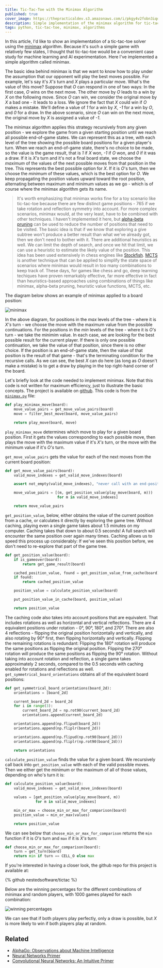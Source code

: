 ```yaml
---
title: Tic-Tac-Toe with the Minimax Algorithm
published: true
cover_image: https://thepracticaldev.s3.amazonaws.com/i/pkgy4v2fobn3iqdr4881.jpg
description: Simple implementation of the minimax algorithm for tic-tac-toe in Python
tags: python, tic-tac-toe, minimax, algorithms
---
```


In this article, I'd like to show an implementation of a tic-tac-toe solver using the [minimax](https://en.wikipedia.org/wiki/Minimax) algorithm. Because it's such a simple game with relatively few states, I thought that tic-tac-toe would be a convenient case study for machine learning and AI experimentation. Here I've implemented a simple algorithm called minimax.

The basic idea behind minimax is that we want to know how to play under the assumption that our opponent will play the best moves possible. For example, let's say it's _X's_ turn and _X_ plays a particular move. What's the value of this move? Suppose that _O_ can respond in one of two ways: In the first case, _O_ wins on the next move. The other move by _O_ leads to a win by _X_ on the following move. Since _O_ can win, we consider the original move by _X_ a bad one - it leads to a loss. We ignore the fact that _X_ could win if _O_ makes a mistake. We'll define a value of _1_ for a win by _X_, _-1_ for a win by _O_, and _0_ for a draw. In the above scenario, since _O_ can win on the next move, the original move by _X_ is assigned a value of _-1_.

The minimax algorithm applies this strategy recursively from any given position - we explore the game from a given starting position until we reach all possible end-of-game states. We can represent this as a tree, with each level of the tree showing the possible board positions for a given player's turn. When we reach an end-of-game state, there's no choice to be made, so the value is the game result, that is _1_ if _X_ won, _-1_ if _O_ won, and _0_ if it was a draw. If it is _X's_ turn and it's not a final board state, we choose the _maximum_ of the values of the next possible moves from that position in the tree. This represents the best possible option for _X_. If it is _O_'s turn, then we choose the _minimum_ of these values, which is the best option for _O_. We keep propagating the position values upward toward the root position, alternating between maximum and minimum values as we go - which is of course where the minimax algorithm gets its name.

> It's worth emphasizing that minimax works fine for a toy scenario like tic-tac-toe because there are few distinct game positions - 765 if we take rotation and reflection symmetry into account. For more complex scenarios, minimax would, at the very least, have to be combined with other techniques. I haven't implemented it here, but [alpha-beta pruning](https://en.wikipedia.org/wiki/Alpha%E2%80%93beta_pruning) can be used to reduce the number of positions that need to be visited. The basic idea is that if we know that exploring a give subtree won't produce a better result than what we've already got, then we don't need to bother with it. There are additional heuristics as well. We can limit the depth of search, and once we hit that limit, we can use a heuristic to estimate the likely value of the position. This idea has been used extensively in chess engines like [Stockfish](https://hxim.github.io/Stockfish-Evaluation-Guide/). [MCTS](https://en.wikipedia.org/wiki/Monte_Carlo_tree_search) is another technique that can be applied to simplify the state space of scenarios where minimax would result in too many combinations to keep track of. These days, for games like chess and go, deep learning techiques have proven remarkably effective, far more effective in fact than heuristics-based approaches using combinations of things like minimax, alpha-beta pruning, heuristic value functions, MCTS, etc.

The diagram below shows an example of minimax applied to a board position:

![minimax](https://thepracticaldev.s3.amazonaws.com/i/eo3qr44bp1w96a92t8s2.png)

In the above diagram, for positions in the _max_ levels of the tree - where it is _X's_ turn - we choose the move with the maximum value from the possible continuations. For the positions in the _min_ levels of the tree - where it is _O's_ turn - we take the minimim value. In each case, we are looking for the best possible result for the current player. If there is only one possible continuation, we take the value of that position, since there is no other choice. If the position is an end-of-game state, then the value of that position is the result of that game - that's the terminating condition for the recursive calls. As we can see, the best _X_ can do here (as long as _O_ doesn't make a mistake) is to get a draw by playing in the top right-hand corner of the board.

Let's briefly look at the code needed to implement minimax. Note that this code is not written for maximum efficiency, just to illustrate the basic concepts. The project is available on [github](https://github.com/nestedsoftware/tictac). This code is from the [`minimax.py`](https://github.com/nestedsoftware/tictac/blob/master/tictac/minimax.py) file:

```python
def play_minimax_move(board):
    move_value_pairs = get_move_value_pairs(board)
    move = filter_best_move(board, move_value_pairs)

    return play_move(board, move)
```

`play_minimax_move` determines which move to play for a given board position. First it gets the values corresponding to each possible move, then plays the move with the maximum value if it's _X's_ turn, or the move with the minimum value if it's _O's_ turn.

`get_move_value_pairs` gets the value for each of the next moves from the current board position:

```python
def get_move_value_pairs(board):
    valid_move_indexes = get_valid_move_indexes(board)

    assert not_empty(valid_move_indexes), "never call with an end-position"

    move_value_pairs = [(m, get_position_value(play_move(board, m)))
                        for m in valid_move_indexes]

    return move_value_pairs
```

`get_position_value`, below, either obtains the value of the current position from a cache, or calculates it directly by exploring the game tree. Without caching, playing even a single game takes about 1.5 minutes on my computer. Caching takes that down to about 0.5 seconds! A full search will encounter the same position over again many times. Caching allows us to speed this process up considerably: If we've seen this position before, we don't need to re-explore that part of the game tree.

```python
def get_position_value(board):
    if is_gameover(board):
        return get_game_result(board)

    cached_position_value, found = get_position_value_from_cache(board)
    if found:
        return cached_position_value

    position_value = calculate_position_value(board)

    put_position_value_in_cache(board, position_value)

    return position_value
```

The caching code also takes into account positions that are equivalent. That includes rotations as well as horizontal and vertical reflections. There are 4 equivalent positions under rotation - 0°, 90°, 180°, and 270°. There are also 4 reflections - flipping the original position horizontally and vertically, and also rotating by 90° first, then flipping horizontally and vertically. Flipping the remaining rotations is redundant:  Flipping the 180° rotation will produce the same positions as flipping the original position. Flipping the 270° rotation will produce the same positions as flipping the 90° rotation. Without taking into account rotation and reflection, a single game takes approximately 2 seconds, compared to the 0.5 seconds with caching enabled for rotations and reflections as well. `get_symmetrical_board_orientations` obtains all of the equivalent board positions:

```python
def get_symmetrical_board_orientations(board_2d):
    orientations = [board_2d]

    current_board_2d = board_2d
    for i in range(3):
        current_board_2d = np.rot90(current_board_2d)
        orientations.append(current_board_2d)

    orientations.append(np.flipud(board_2d))
    orientations.append(np.fliplr(board_2d))

    orientations.append(np.flipud(np.rot90(board_2d)))
    orientations.append(np.fliplr(np.rot90(board_2d)))

    return orientations
```

`calculate_position_value` finds the value for a given board. We recursively call back into `get_position_value` with each of the valid possible moves. Then we either get the minimum or the maximum of all of those values, depending on who's turn it is:

```python
def calculate_position_value(board):
    valid_move_indexes = get_valid_move_indexes(board)

    values = [get_position_value(play_move(board, m))
              for m in valid_move_indexes]

    min_or_max = choose_min_or_max_for_comparison(board)
    position_value = min_or_max(values)

    return position_value
```

We can see below that `choose_min_or_max_for_comparison` returns the `min` function if it is _O's_ turn and `max` if it is _X's_ turn:

```python
def choose_min_or_max_for_comparison(board):
    turn = get_turn(board)
    return min if turn == CELL_O else max
```
If you're interested in having a closer look, the github repo for this project is available at:

{% github nestedsoftware/tictac %}

Below are the winning percentages for the different combinations of minimax and random players, with 1000 games played for each combination:

![winning percentages](https://thepracticaldev.s3.amazonaws.com/i/xqro5jfpri5nq8bn66py.png)

We can see that if both players play perfectly, only a draw is possible, but _X_ is more likely to win if both players play at random.

## Related

* [AlphaGo: Observations about Machine Intelligence](https://dev.to/nestedsoftware/alphago-observations-about-machine-intelligence-4c62)
* [Neural Networks Primer](https://dev.to/nestedsoftware/neural-networks-primer-374i)
* [Convolutional Neural Networks: An Intuitive Primer](https://dev.to/nestedsoftware/convolutional-neural-networks-an-intuitive-primer-k1k)

